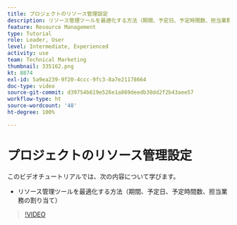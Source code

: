 ```yaml
---
title: プロジェクトのリソース管理設定
description: リソース管理ツールを最適化する方法（期間、予定日、予定時間数、担当業務の割り当て）を説明します。
feature: Resource Management
type: Tutorial
role: Leader, User
level: Intermediate, Experienced
activity: use
team: Technical Marketing
thumbnail: 335162.png
kt: 8874
exl-id: 5a9ea239-9f20-4ccc-9fc3-8a7e21178664
doc-type: video
source-git-commit: d39754b619e526e1a869deedb38dd2f2b43aee57
workflow-type: ht
source-wordcount: '48'
ht-degree: 100%

---
```


# プロジェクトのリソース管理設定

このビデオチュートリアルでは、次の内容について学びます。

* リソース管理ツールを最適化する方法（期間、予定日、予定時間数、担当業務の割り当て）

>[!VIDEO](https://video.tv.adobe.com/v/335162/?quality=12)
